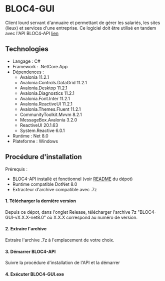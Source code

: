 ﻿# BLOC4-GUI
Client lourd servant d'annuaire et permettant de gérer les salariés, les sites (lieux) et services d'une entreprise. 
Ce logiciel doit être utilisé en tandem avec l'API BLOC4-API [lien](https://github.com/DoubleRiichi/BLOC4-API)


## Technologies
- Langage : C# 
- Framework :  .NetCore.App
- Dépendences :
	- Avalonia 11.2.1
	- Avalonia.Controls.DataGrid 11.2.1
	- Avalonia.Desktop 11.2.1
	- Avalonia.Diagnostics 11.2.1
	- Avalonia.Font.Inter 11.2.1
	- Avalonia.ReactiveUI 11.2.1
	- Avalonia.Themes.Fluent 11.2.1
	- CommunityToolkit.Mvvm 8.2.1
	- MessageBox.Avalonia 3.2.0
	- ReactiveUI 20.1.63
	- System.Reactive 6.0.1
- Runtime : Net 8.0
- Plateforme : Windows

## Procédure d'installation
Prérequis :
- BLOC4-API installé et fonctionnel (voir [README](https://github.com/DoubleRiichi/BLOC4-API) du dépot)
- Runtime compatible DotNet 8.0
- Extracteur d'archive compatible avec .7z


	
#### 1. Télécharger la dernière version
Depuis ce dépot, dans l'onglet Release, télécharger l'archive 7z "BLOC4-GUI-vX.X.X-net8.0" où X.X.X correspond au numéro de version.

#### 2. Extraire l'archive 
Extraire l'archive .7z à l'emplacement de votre choix.

#### 3. Démarrer BLOC4-API
Suivre la procédure d'installation de l'API et la démarrer 

#### 4. Exécuter BLOC4-GUI.exe


